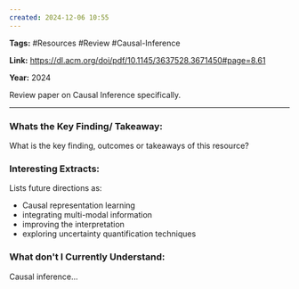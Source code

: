 ```yaml
---
created: 2024-12-06 10:55
---
```

**Tags:** #Resources #Review #Causal-Inference 

**Link:** https://dl.acm.org/doi/pdf/10.1145/3637528.3671450#page=8.61

**Year:** 2024

Review paper on Causal Inference specifically. 

---
### Whats the Key Finding/ Takeaway:

What is the key finding, outcomes or takeaways of this resource?

### Interesting Extracts:

Lists future directions as:
- Causal representation learning
- integrating multi-modal information 
- improving the interpretation
- exploring uncertainty quantification techniques

### What don't I Currently Understand:

Causal inference...


